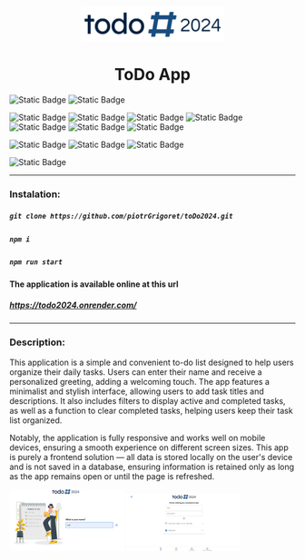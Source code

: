 

<div align="center">
  <img src="./public/assets/png/logo1.png" alt="logo" width="50%">
  <h1>ToDo App</h1>
</div>

![Static Badge](https://img.shields.io/badge/https%3A%2F%2Fimg.shields.io%2Fbadge%2Fany_text--blue?logo=javascript&logoColor=%23F7DF1E&label=JavaScript&color=%23F7DF1E&link=https%3A%2F%2Fru.wikipedia.org%2Fwiki%2FJavaScript)
![Static Badge](https://img.shields.io/badge/4.9.5-%230d79f2?logo=TypeScript&label=TypeScript&labelColor=dark-gray)

![Static Badge](https://img.shields.io/badge/18.3.1-blue?logo=react&label=React)
![Static Badge](https://img.shields.io/badge/v20.14.0-green?logo=node.js&label=nodejs&labelColor=dark-gray)
![Static Badge](https://img.shields.io/badge/10.7.0-red?logo=npm&logoColor=red&label=npm&labelColor=dark-gray)
![Static Badge](https://img.shields.io/badge/9.1.2-%23c588f4?logo=redux&logoColor=%23c588f4&label=Redux-toolkit&labelColor=dark-gray)
![Static Badge](https://img.shields.io/badge/6.26.2-%23f488a5?logo=react-router&label=react-router-dom&labelColor=dark-gray)
![Static Badge](https://img.shields.io/badge/3.0.1-%23186e49?logo=notistack&label=notistack&labelColor=dark-gray)
![Static Badge](https://img.shields.io/badge/5.0.8-%236e184b?logo=nanoid&label=nanoid&labelColor=dark-gray)

![Static Badge](https://img.shields.io/badge/6.1.3-%230c5eba?logo=MUI&label=MUI&labelColor=dark-gray)
![Static Badge](https://img.shields.io/badge/https%3A%2F%2Fimg.shields.io%2Fbadge%2Fany_text--blue?logo=css3&logoColor=%231572B6&label=CSS&color=%231572B6)
![Static Badge](https://img.shields.io/badge/1.79.4-pink?logo=sass&label=sass&labelColor=dark-gray)

![Static Badge](https://img.shields.io/badge/https%3A%2F%2Fimg.shields.io%2Fbadge%2Fany_text--blue?logo=render&logoColor=%2346E3B7&label=Render&color=%2346E3B7&link=render.com)


___

### Instalation:

##### `git clone https://github.com/piotrGrigoret/toDo2024.git`
##### `npm i`
##### `npm run start`

#### The application is available online at this url

##### https://todo2024.onrender.com/
___

### Description:

This application is a simple and convenient to-do list designed to help users organize their daily tasks. Users can enter their name and receive a personalized greeting, adding a welcoming touch. The app features a minimalist and stylish interface, allowing users to add task titles and descriptions. It also includes filters to display active and completed tasks, as well as a function to clear completed tasks, helping users keep their task list organized.

Notably, the application is fully responsive and works well on mobile devices, ensuring a smooth experience on different screen sizes. This app is purely a frontend solution — all data is stored locally on the user's device and is not saved in a database, ensuring information is retained only as long as the app remains open or until the page is refreshed.


<img src="./public/assets/png/descr1.png" alt="settings1" width="40%">

<img src="./public/assets/png/descr2.png" alt="settings1" width="40%">

